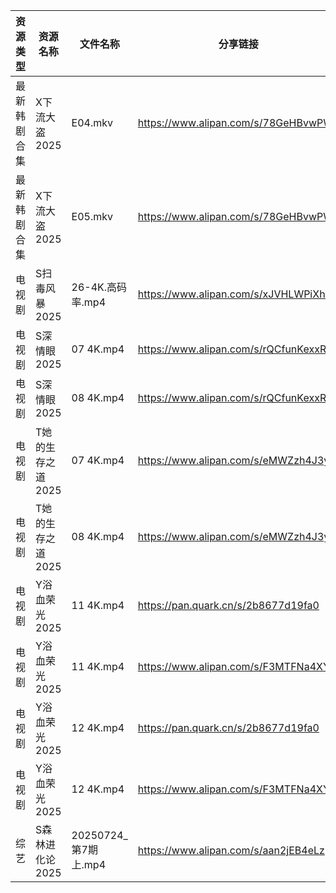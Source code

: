 | 资源类型   | 资源名称        | 文件名称              | 分享链接                                 | 更新时间                |
| ------ | ----------- | ----------------- | ------------------------------------ | ------------------- |
| 最新韩剧合集 | X下流大盗2025   | E04.mkv           | https://www.alipan.com/s/78GeHBvwPWE | 2025-07-24 00:03:00 |
| 最新韩剧合集 | X下流大盗2025   | E05.mkv           | https://www.alipan.com/s/78GeHBvwPWE | 2025-07-24 00:03:00 |
| 电视剧    | S扫毒风暴2025   | 26-4K.高码率.mp4     | https://www.alipan.com/s/xJVHLWPiXhk | 2025-07-24 13:02:39 |
| 电视剧    | S深情眼2025    | 07 4K.mp4         | https://www.alipan.com/s/rQCfunKexxR | 2025-07-24 13:02:45 |
| 电视剧    | S深情眼2025    | 08 4K.mp4         | https://www.alipan.com/s/rQCfunKexxR | 2025-07-24 13:02:43 |
| 电视剧    | T她的生存之道2025 | 07 4K.mp4         | https://www.alipan.com/s/eMWZzh4J3yK | 2025-07-24 13:02:54 |
| 电视剧    | T她的生存之道2025 | 08 4K.mp4         | https://www.alipan.com/s/eMWZzh4J3yK | 2025-07-24 13:02:54 |
| 电视剧    | Y浴血荣光2025   | 11 4K.mp4         | https://pan.quark.cn/s/2b8677d19fa0  | 2025-07-24 10:37:14 |
| 电视剧    | Y浴血荣光2025   | 11 4K.mp4         | https://www.alipan.com/s/F3MTFNa4XY2 | 2025-07-24 13:03:14 |
| 电视剧    | Y浴血荣光2025   | 12 4K.mp4         | https://pan.quark.cn/s/2b8677d19fa0  | 2025-07-24 10:37:17 |
| 电视剧    | Y浴血荣光2025   | 12 4K.mp4         | https://www.alipan.com/s/F3MTFNa4XY2 | 2025-07-24 13:03:14 |
| 综艺     | S森林进化论2025  | 20250724_第7期上.mp4 | https://www.alipan.com/s/aan2jEB4eLz | 2025-07-24 14:03:50 |
